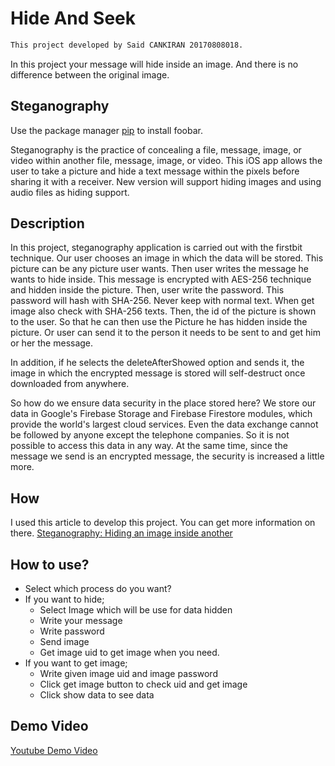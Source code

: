 

# Hide And Seek
```bash
This project developed by Said CANKIRAN 20170808018. 
```

In this project your message will hide inside an image. And there is no difference between the original image.

## Steganography

Use the package manager [pip](https://pip.pypa.io/en/stable/) to install foobar.

Steganography is the practice of concealing a file, message, image, or video within another file, message, image, or video. This iOS app allows the user to take a picture and hide a text message within the pixels before sharing it with a receiver. New version will support hiding images and using audio files as hiding support.


## Description

In this project, steganography application is carried out with the firstbit technique. Our user chooses an image in which the data will be stored. This picture can be any picture user wants. Then user writes the message he wants to hide inside. This message is encrypted with AES-256 technique and hidden inside the picture. Then, user write the password. This password will hash with SHA-256. Never keep with normal text. When get image also check with SHA-256 texts. Then, the id of the picture is shown to the user. So that he can then use the Picture he has hidden inside the picture. Or user can send it to the person it needs to be sent to and get him or her the message.

In addition, if he selects the deleteAfterShowed option and sends it, the image in which the encrypted message is stored will self-destruct once downloaded from anywhere.

So how do we ensure data security in the place stored here? We store our data in Google's Firebase Storage and Firebase Firestore modules, which provide the world's largest cloud services. Even the data exchange cannot be followed by anyone except the telephone companies. So it is not possible to access this data in any way. At the same time, since the message we send is an encrypted message, the security is increased a little more.




## How
I used this article to develop this project. You can get more information on there. 
[Steganography: Hiding an image inside another](https://towardsdatascience.com/steganography-hiding-an-image-inside-another-77ca66b2acb1)

## How to use?
* Select which process do you want?
* If you want to hide;
    * Select Image which will be use for data hidden
    * Write your message
    * Write password
    * Send image
    * Get image uid to get image when you need.
* If you want to get image;
    * Write given image uid and image password
    * Click get image button to check uid and get image
    * Click show data to see data

## Demo Video
[Youtube Demo Video](https://youtu.be/lAo0D50RLtc)



